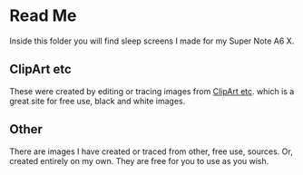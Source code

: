 # Read Me

Inside this folder you will find sleep screens I made for my Super Note A6 X.

## ClipArt etc
These were created by editing or tracing images from [ClipArt etc](https://etc.usf.edu/clipart/). which is a great site for free use, black and white images.

## Other
There are images I have created or traced from other, free use, sources. Or, created entirely on my own. They are free for you to use as you wish.
